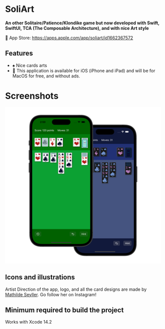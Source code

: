 # SoliArt

**An other Solitaire/Patience/Klondike game but now developed with Swift, SwiftUI, TCA (The Composable Architecture), and with nice Art style**


📲 App Store: https://apps.apple.com/app/soliart/id1662367572

## Features

* ♠️  Nice cards arts
* 💸 This application is available for iOS (iPhone and iPad) and will be for MacOS for free, and without ads.

# Screenshots

![Screenshots of a SoliArt game](docs/assets/readme-promo.png)

## Icons and illustrations

Artist Direction of the app, logo, and all the card designs are made by [Mathilde Seyller](https://instagram.com/myobriel). Go follow her on Instagram!

## Minimum required to build the project

Works with Xcode 14.2
